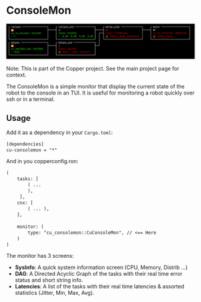 # ConsoleMon

<img src="doc/tasks.png" alt="Tasks"></img>

Note: This is part of the Copper project. See the main project page for context.

The ConsoleMon is a simple monitor that display the current state of the robot to the console in an TUI.
It is useful for monitoring a robot quickly over ssh or in a terminal.

## Usage

Add it as a dependency in your `Cargo.toml`:

```tom
[dependencies]
cu-consolemon = "*"
```

And in you copperconfig.ron:

```ron
(
    tasks: [
        ( ...
        ),
     ],
    cnx: [
        ( ... ),
    ],
    
    monitor: (
        type: "cu_consolemon::CuConsoleMon", // <== Here
    )
)

```

The monitor has 3 screens:

- **SysInfo**: A quick system information screen (CPU, Memory, Distrib ...)
- **DAG**: A Directed Acyclic Graph of the tasks with their real time error status and short string info.
- **Latencies**: A list of the tasks with their real time latencies & assorted statistics (Jitter, Min, Max, Avg).



